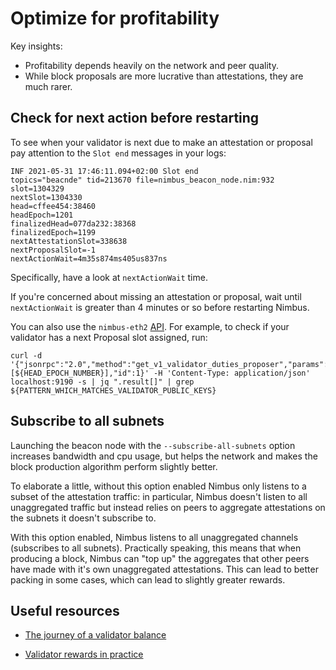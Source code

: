 # Optimize for profitability

Key insights:

- Profitability depends heavily on the network and peer quality.
- While block proposals are more lucrative than attestations, they are much rarer.




## Check for next action before restarting


To see when your validator is next due to make an attestation or proposal pay attention to the `Slot end` messages in your logs:
```
INF 2021-05-31 17:46:11.094+02:00 Slot end
topics="beacnde" tid=213670 file=nimbus_beacon_node.nim:932
slot=1304329
nextSlot=1304330
head=cffee454:38460
headEpoch=1201
finalizedHead=077da232:38368
finalizedEpoch=1199
nextAttestationSlot=338638
nextProposalSlot=-1
nextActionWait=4m35s874ms405us837ns
```

Specifically, have a look at `nextActionWait` time.


If you're concerned about missing an attestation or proposal, wait until `nextActionWait` is greater than 4 minutes or so before restarting Nimbus.


You can also use the `nimbus-eth2` [API](./api.md).
For example, to check if your validator has a next Proposal slot assigned, run:

```
curl -d '{"jsonrpc":"2.0","method":"get_v1_validator_duties_proposer","params":[${HEAD_EPOCH_NUMBER}],"id":1}' -H 'Content-Type: application/json' localhost:9190 -s | jq ".result[]" | grep ${PATTERN_WHICH_MATCHES_VALIDATOR_PUBLIC_KEYS}
```


## Subscribe to all subnets

Launching the beacon node with the `--subscribe-all-subnets` option increases bandwidth and cpu usage, but helps the network and makes the block production algorithm perform slightly better.

To elaborate a little, without this option enabled Nimbus only listens to a subset of the attestation traffic: in particular, Nimbus doesn't listen to all unaggregated traffic but instead relies on peers to aggregate attestations on the subnets it doesn't subscribe to. 

With this option enabled, Nimbus listens to all unaggregated channels (subscribes to all subnets).
Practically speaking, this means that when producing a block, Nimbus can "top up" the aggregates that other peers have made with it's own unaggregated attestations.
This can lead to better packing in some cases, which can lead to slightly greater rewards.

## Useful resources

- [The journey of a validator balance](https://kb.beaconcha.in/ethereum-staking/rewards-and-penalties)

- [Validator rewards in practice](https://pintail.xyz/posts/validator-rewards-in-practice/)

